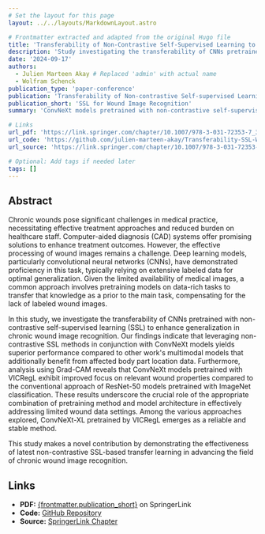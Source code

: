 ```yaml
---
# Set the layout for this page
layout: ../../layouts/MarkdownLayout.astro

# Frontmatter extracted and adapted from the original Hugo file
title: 'Transferability of Non-Contrastive Self-Supervised Learning to Chronic Wound Image Recognition'
description: 'Study investigating the transferability of CNNs pretrained with non-contrastive self-supervised learning (SSL) to enhance generalization in chronic wound image recognition.'
date: '2024-09-17'
authors: 
  - Julien Marteen Akay # Replaced 'admin' with actual name
  - Wolfram Schenck
publication_type: 'paper-conference'
publication: 'Transferability of Non-contrastive Self-supervised Learning to Chronic Wound Image Recognition'
publication_short: 'SSL for Wound Image Recognition'
summary: 'ConvNeXt models pretrained with non-contrastive self-supervised learning (SSL) outperform other models in recognizing chronic wound images, demonstrating the benefits of modern SSL techniques.' # Shortened summary

# Links
url_pdf: 'https://link.springer.com/chapter/10.1007/978-3-031-72353-7_31'
url_code: 'https://github.com/julien-marteen-akay/Transferability-SSL-Wound-Recognition'
url_source: 'https://link.springer.com/chapter/10.1007/978-3-031-72353-7_31'

# Optional: Add tags if needed later
tags: []
---
```


## Abstract

Chronic wounds pose significant challenges in medical practice, necessitating effective treatment approaches and reduced burden on healthcare staff. Computer-aided diagnosis (CAD) systems offer promising solutions to enhance treatment outcomes. However, the effective processing of wound images remains a challenge. Deep learning models, particularly convolutional neural networks (CNNs), have demonstrated proficiency in this task, typically relying on extensive labeled data for optimal generalization. Given the limited availability of medical images, a common approach involves pretraining models on data-rich tasks to transfer that knowledge as a prior to the main task, compensating for the lack of labeled wound images. 

In this study, we investigate the transferability of CNNs pretrained with non-contrastive self-supervised learning (SSL) to enhance generalization in chronic wound image recognition. Our findings indicate that leveraging non-contrastive SSL methods in conjunction with ConvNeXt models yields superior performance compared to other work's multimodal models that additionally benefit from affected body part location data. Furthermore, analysis using Grad-CAM reveals that ConvNeXt models pretrained with VICRegL exhibit improved focus on relevant wound properties compared to the conventional approach of ResNet-50 models pretrained with ImageNet classification. These results underscore the crucial role of the appropriate combination of pretraining method and model architecture in effectively addressing limited wound data settings. Among the various approaches explored, ConvNeXt-XL pretrained by VICRegL emerges as a reliable and stable method. 

This study makes a novel contribution by demonstrating the effectiveness of latest non-contrastive SSL-based transfer learning in advancing the field of chronic wound image recognition.

## Links

*   **PDF:** [{frontmatter.publication_short}]({frontmatter.url_pdf}) on SpringerLink
*   **Code:** [GitHub Repository]({frontmatter.url_code})
*   **Source:** [SpringerLink Chapter]({frontmatter.url_source}) 